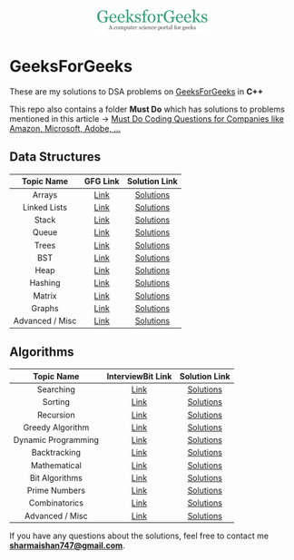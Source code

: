 <p align="center">
  <img src="gfglogo.png" width = "200">
</p>

# GeeksForGeeks

These are my solutions to DSA problems on [GeeksForGeeks](https://geeksforgeeks.com) in **C++**

This repo also contains a folder **Must Do** which has solutions to problems mentioned in this article -> [Must Do Coding Questions for Companies like Amazon, Microsoft, Adobe, …](https://www.geeksforgeeks.org/must-do-coding-questions-for-companies-like-amazon-microsoft-adobe/)

## Data Structures

| Topic Name| GFG Link| Solution Link|
|  :--------: |  :--------: | :--------: |
| Arrays | [Link](https://practice.geeksforgeeks.org/explore/?category[]=Arrays&page=1) | [Solutions]()
| Linked Lists| [Link](https://practice.geeksforgeeks.org/explore/?category[]=Linked%20List&page=1)|  [Solutions]()
| Stack| [Link](https://practice.geeksforgeeks.org/explore/?category%5B%5D=Stack&page=1)|  [Solutions]()
| Queue| [Link](https://practice.geeksforgeeks.org/explore/?category[]=Queue&page=1)|  [Solutions]()
| Trees | [Link](https://practice.geeksforgeeks.org/explore/?category[]=Tree&page=1)|  [Solutions]()
| BST | [Link](https://practice.geeksforgeeks.org/explore/?category[]=Binary%20Search%20Tree&page=1)|  [Solutions]()
| Heap | [Link](https://practice.geeksforgeeks.org/explore/?category[]=Heap&page=1)|  [Solutions]()
| Hashing | [Link](https://practice.geeksforgeeks.org/explore/?category[]=Hash&page=1)|  [Solutions]()
| Matrix | [Link](https://practice.geeksforgeeks.org/explore/?category[]=Matrix&page=1)|  [Solutions]()
| Graphs | [Link](https://practice.geeksforgeeks.org/explore/?category[]=Graph&page=1)|  [Solutions]()
| Advanced / Misc | [Link](https://practice.geeksforgeeks.org/explore/?page=1)|  [Solutions]()


## Algorithms

| Topic Name| InterviewBit Link| Solution Link|
|  :--------: |  :--------: | :--------: |
| Searching | [Link](https://practice.geeksforgeeks.org/explore/?category%5B%5D=Searching&page=1) | [Solutions]()
| Sorting | [Link](https://practice.geeksforgeeks.org/explore/?category%5B%5D=Sorting&page=1) | [Solutions]()
| Recursion | [Link](https://practice.geeksforgeeks.org/explore/?category%5B%5D=Recursion&page=1) | [Solutions]()
| Greedy Algorithm | [Link](https://practice.geeksforgeeks.org/explore/?category[]=Greedy&page=1) | [Solutions]()
| Dynamic Programming | [Link](https://practice.geeksforgeeks.org/explore/?category%5B%5D=Dynamic%20Programming&page=1) | [Solutions]()
| Backtracking | [Link](https://practice.geeksforgeeks.org/explore/?category%5B%5D=Backtracking&page=1) | [Solutions]()
| Mathematical | [Link](https://practice.geeksforgeeks.org/explore/?category[]=Mathematical&page=1) | [Solutions]()
| Bit Algorithms | [Link](https://practice.geeksforgeeks.org/explore/?category[]=Bit%20Magic&page=1) | [Solutions]()
| Prime Numbers | [Link](https://practice.geeksforgeeks.org/explore/?category[]=Prime%20Number&page=1) | [Solutions]()
| Combinatorics | [Link](https://practice.geeksforgeeks.org/explore/?category[]=Combinatorial&page=1) | [Solutions]()
| Advanced / Misc | [Link](https://practice.geeksforgeeks.org/explore/?page=1) | [Solutions]()


If you have any questions about the solutions, feel free to contact me **sharmaishan747@gmail.com**.

